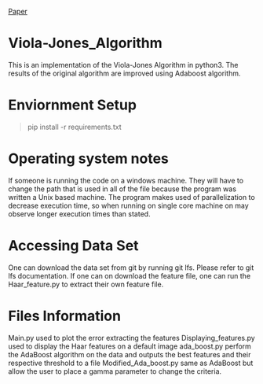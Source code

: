 [Paper](https://www.cs.cmu.edu/~efros/courses/LBMV07/Papers/viola-cvpr-01.pdf) 

# Viola-Jones_Algorithm
This is an implementation of the Viola-Jones Algorithm in python3. The results of the original algorithm are improved using Adaboost algorithm.

# Enviornment Setup

> pip install -r requirements.txt

# Operating system notes

If someone is running the code on a windows machine. They will have to change the path that is used in all of the file because the program was written a Unix based machine. The program makes used of parallelization to decrease execution time, so when running on single core machine on may observe longer execution times than stated.  

# Accessing Data Set

One can download the data set from git by running git lfs. Please refer to git lfs documentation. If one can on download the feature file, one can run the Haar_feature.py to extract their own feature file. 

# Files Information

Main.py used to plot the error extracting the features 
Displaying_features.py used to display the Haar features on a default image
ada_boost.py perform the AdaBoost algorithm on the data and outputs the best features and their respective threshold to a file
Modified_Ada_boost.py same as AdaBoost but allow the user to place a gamma parameter to change the criteria.

